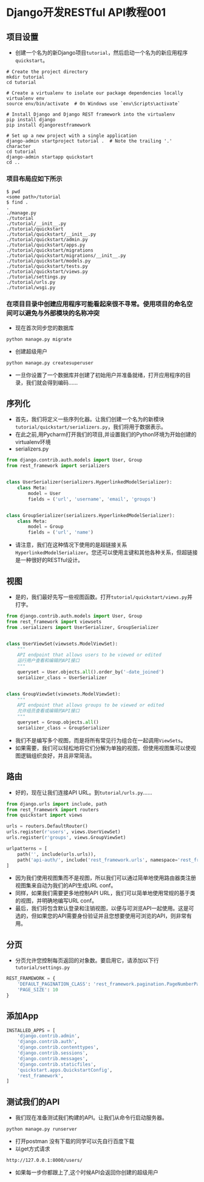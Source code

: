 # Django开发RESTful API教程001

## 项目设置

- 创建一个名为的新Django项目`tutorial`，然后启动一个名为的新应用程序`quickstart`。

```
# Create the project directory
mkdir tutorial
cd tutorial

# Create a virtualenv to isolate our package dependencies locally
virtualenv env
source env/bin/activate  # On Windows use `env\Scripts\activate`

# Install Django and Django REST framework into the virtualenv
pip install django
pip install djangorestframework

# Set up a new project with a single application
django-admin startproject tutorial .  # Note the trailing '.' character
cd tutorial
django-admin startapp quickstart
cd ..
```

### 项目布局应如下所示

```
$ pwd
<some path>/tutorial
$ find .
.
./manage.py
./tutorial
./tutorial/__init__.py
./tutorial/quickstart
./tutorial/quickstart/__init__.py
./tutorial/quickstart/admin.py
./tutorial/quickstart/apps.py
./tutorial/quickstart/migrations
./tutorial/quickstart/migrations/__init__.py
./tutorial/quickstart/models.py
./tutorial/quickstart/tests.py
./tutorial/quickstart/views.py
./tutorial/settings.py
./tutorial/urls.py
./tutorial/wsgi.py
```

### 在项目目录中创建应用程序可能看起来很不寻常。使用项目的命名空间可以避免与外部模块的名称冲突

- 现在首次同步您的数据库

```
python manage.py migrate
```

- 创建超级用户

```
python manage.py createsuperuser
```

- 一旦你设置了一个数据库并创建了初始用户并准备就绪，打开应用程序的目录，我们就会得到编码......



## 序列化

- 首先，我们将定义一些序列化器。让我们创建一个名为的新模块`tutorial/quickstart/serializers.py`，我们将用于数据表示。
- 在此之前,用Pycharm打开我们的项目,并设置我们的Python环境为开始创建的virtualenv环境
- serializers.py

```python
from django.contrib.auth.models import User, Group
from rest_framework import serializers


class UserSerializer(serializers.HyperlinkedModelSerializer):
    class Meta:
        model = User
        fields = ('url', 'username', 'email', 'groups')


class GroupSerializer(serializers.HyperlinkedModelSerializer):
    class Meta:
        model = Group
        fields = ('url', 'name')
```

- 请注意，我们在这种情况下使用的是超链接关系`HyperlinkedModelSerializer`。您还可以使用主键和其他各种关系，但超链接是一种很好的RESTful设计。



## 视图

- 是的，我们最好先写一些视图函数。打开`tutorial/quickstart/views.py`并打字。

```python
from django.contrib.auth.models import User, Group
from rest_framework import viewsets
from .serializers import UserSerializer, GroupSerializer


class UserViewSet(viewsets.ModelViewSet):
    """
    API endpoint that allows users to be viewed or edited
    运行用户查看和编辑的API接口
    """
    queryset = User.objects.all().order_by('-date_joined')
    serializer_class = UserSerializer


class GroupViewSet(viewsets.ModelViewSet):
    """
    API endpoint that allows groups to be viewed or edited
    允许组员查看或编辑的API接口
    """
    queryset = Group.objects.all()
    serializer_class = GroupSerializer

```

- 我们不是编写多个视图，而是将所有常见行为组合在一起调用`ViewSets`。
- 如果需要，我们可以轻松地将它们分解为单独的视图，但使用视图集可以使视图逻辑组织良好，并且非常简洁。



## 路由

- 好的，现在让我们连接API URL。到`tutorial/urls.py`......

```python
from django.urls import include, path
from rest_framework import routers
from quickstart import views

urls = routers.DefaultRouter()
urls.register(r'users', views.UserViewSet)
urls.register(r'groups', views.GroupViewSet)

urlpatterns = [
    path('', include(urls.urls)),
    path('api-auth/', include('rest_framework.urls', namespace='rest_framework'))
]
```

- 因为我们使用视图集而不是视图，所以我们可以通过简单地使用路由器类注册视图集来自动为我们的API生成URL conf。
- 同样，如果我们需要更多地控制API URL，我们可以简单地使用常规的基于类的视图，并明确地编写URL conf。
- 最后，我们将包含默认登录和注销视图，以便与可浏览API一起使用。这是可选的，但如果您的API需要身份验证并且您想要使用可浏览的API，则非常有用。



## 分页

- 分页允许您控制每页返回的对象数。要启用它，请添加以下行`tutorial/settings.py`

```python
REST_FRAMEWORK = {
    'DEFAULT_PAGINATION_CLASS': 'rest_framework.pagination.PageNumberPagination',
    'PAGE_SIZE': 10
}
```



## 添加App

```python
INSTALLED_APPS = [
    'django.contrib.admin',
    'django.contrib.auth',
    'django.contrib.contenttypes',
    'django.contrib.sessions',
    'django.contrib.messages',
    'django.contrib.staticfiles',
    'quickstart.apps.QuickstartConfig',
    'rest_framework',
]
```



## 测试我们的API

- 我们现在准备测试我们构建的API。让我们从命令行启动服务器。

```
python manage.py runserver
```

- 打开postman 没有下载的同学可以先自行百度下载
- 以get方式请求

```
http://127.0.0.1:8000/users/
```

- 如果每一步你都跟上了,这个时候API会返回你创建的超级用户
